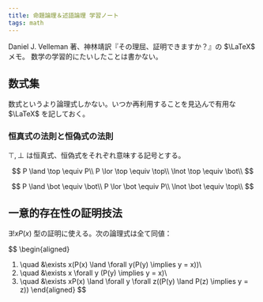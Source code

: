 ```yaml
---
title: 命題論理＆述語論理 学習ノート
tags: math
---
```


Daniel J. Velleman 著、神林靖訳『その理屈、証明できますか？』の $\LaTeX$ メモ。
数学の学習的にたいしたことは書かない。

## 数式集

数式というより論理式しかない。いつか再利用することを見込んで有用な $\LaTeX$ を記しておく。

### 恒真式の法則と恒偽式の法則

$\top, \bot$ は恒真式、恒偽式をそれぞれ意味する記号とする。

$$
P \land \top \equiv P\\
P \lor \top \equiv \top\\
\lnot \top \equiv \bot\\
$$

$$
P \land \bot \equiv \bot\\
P \lor \bot \equiv P\\
\lnot \bot \equiv \top\\
$$

## 一意的存在性の証明技法

$\exists!xP(x)$ 型の証明に使える。次の論理式は全て同値：

$$
\begin{aligned}

1. \quad &\exists x(P(x) \land \forall y(P(y) \implies y = x))\\
2. \quad &\exists x \forall y (P(y) \implies y = x)\\
3. \quad &\exists xP(x) \land \forall y \forall z((P(y) \land P(z) \implies y = z))
\end{aligned}
$$
